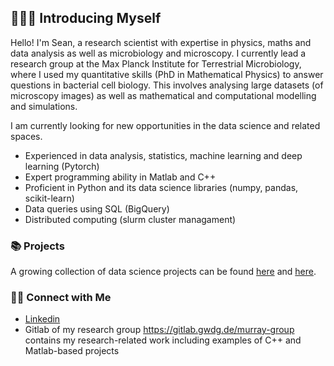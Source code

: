 

<!--
**smury/smury** is a ✨ _special_ ✨ repository because its `README.md` (this file) appears on your GitHub profile.

Here are some ideas to get you started:

- 🔭 I’m currently working on ...
- 🌱 I’m currently learning ...
- 👯 I’m looking to collaborate on ...
- 🤔 I’m looking for help with ...
- 💬 Ask me about ...
- 📫 How to reach me: ...
- 😄 Pronouns: ...
- ⚡ Fun fact: ...
-->


## 🙋🏻‍♂️ Introducing Myself

Hello! I'm Sean, a research scientist with expertise in physics, maths and data analysis as well as microbiology and microscopy. I currently lead a research group at the Max Planck Institute for Terrestrial Microbiology, where I used my quantitative skills (PhD in Mathematical Physics) to answer questions in bacterial cell biology. This involves analysing large datasets (of microscopy images) as well as mathematical and computational modelling and simulations.

I am currently looking for new opportunities in the data science and related spaces.

- Experienced in data analysis, statistics, machine learning and deep learning (Pytorch)
- Expert programming ability in Matlab and C++
- Proficient in Python and its data science libraries (numpy, pandas, scikit-learn)
- Data queries using SQL (BigQuery)
- Distributed computing (slurm cluster managament)
  

### 📚 Projects

A growing collection of data science projects can be found [here](https://github.com/smury/Kaggle/blob/main/README.md) and [here](https://github.com/smury/Google-Advanced-Data-Analytics).
 
<!--
### 🛠️ Tools

- Language: SQL, Python
- Database: Google BigQuery, PostgreSQL, MySQL
- Visualization: Tableau, Looker Studio

-->

### 👋🏻 Connect with Me

- [Linkedin](https://www.linkedin.com/in/sean-murray-de/)
- Gitlab of my research group https://gitlab.gwdg.de/murray-group contains my research-related work including examples of C++ and Matlab-based projects
